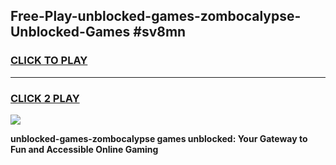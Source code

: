 
## Free-Play-unblocked-games-zombocalypse-Unblocked-Games #sv8mn
<h3>
<a href="https://news.freeplayer.one?title=unblocked-games-zombocalypse&ref=8M">CLICK TO PLAY</a></h3>
<hr>

<h3>
<a href="https://news.freeplayer.one?title=unblocked-games-zombocalypse&ref=8M">CLICK 2 PLAY</a>
  
</h3>

<a href="https://news.freeplayer.one?title=unblocked-games-zombocalypse&ref=8M"><img src="https://clearcache.store/games.png"></a>


**unblocked-games-zombocalypse games unblocked: Your Gateway to Fun and Accessible Online Gaming**
